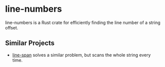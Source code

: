 # line-numbers

line-numbers is a Rust crate for efficiently finding the line number
of a string offset.

## Similar Projects

* [line-span](https://crates.io/crates/line-span) solves a similar
  problem, but scans the whole string every time.
